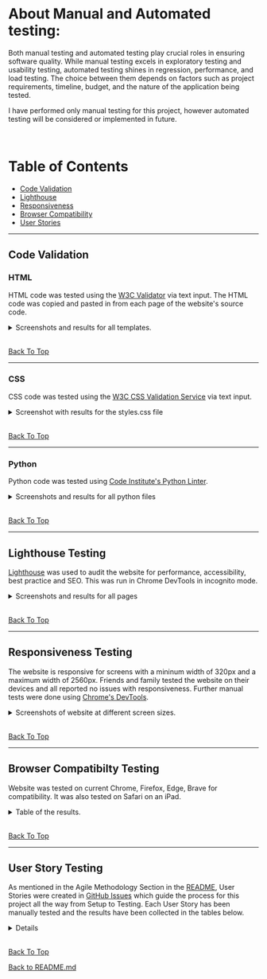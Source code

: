 # About Manual and Automated testing:

Both manual testing and automated testing play crucial roles in ensuring software quality. While manual testing excels in exploratory testing and usability testing, automated testing shines in regression, performance, and load testing. The choice between them depends on factors such as project requirements, timeline, budget, and the nature of the application being tested.

I have performed only manual testing for this project, however automated testing will be considered or implemented in future.

<br>

# Table of Contents

* [Code Validation](#code-validation)
* [Lighthouse](#lighthouse-testing)
* [Responsiveness](#responsiveness-testing)
* [Browser Compatibility](#browser-compatibilty-testing)
* [User Stories](#user-story-testing)

_____

## Code Validation

### HTML

HTML code was tested using the [W3C Validator](https://validator.w3.org/) via text input.  The HTML code was copied and pasted in from each page of the website's source code.

<details>
<summary>Screenshots and results for all templates.</summary>
<br>

**HOME**

![No Errors or Warnings to show](documentation/home-htmlpagevalidator.png)

**Menu**

![No Errors or Warnings to show](documentation/menu-htmlpagevalidator.png)

**SIGNUP/REGISTER**

![No Errors or Warnings to show](documentation/signup-htmlvalidator.png)

**LOGIN**

![No Errors or Warnings to show](documentation/signin-htmlpagevalidator.png)

**Make a reservation**

![No Errors or Warnings to show](documentation/makeareservation-htmlpagevalidator.png)

**LOGOUT**

![No Errors or Warnings to show](documentation/logout-htmlpagevalidator.png)

**My booking history**

![No Errors or Warnings to show](documentation/bookinghistory-htmlpagevalidator.png)

**Update page**

![No Errors or Warnings to show](documentation/makeareservation-htmlpagevalidator.png)

**Delete page**

![No Errors or Warnings to show](documentation/delete_htmlvalidator.png)

</details>

<br>

[Back To Top](#table-of-contents)

_____

### CSS

CSS code was tested using the [W3C CSS Validation Service](https://jigsaw.w3.org/css-validator/) via text input. 

<details>

<summary>Screenshot with results for the styles.css file</summary>

**styles.css**

![No Error Found](documentation/w3c-css-validator.png)

</details>

<br>

[Back To Top](#table-of-contents)

_____

### Python

Python code was tested using [Code Institute's Python Linter](https://pep8ci.herokuapp.com/).

<details>

<summary>Screenshots and results for all python files</summary>

**restaurant_reservation**

* settings.py

Line too long warning for line 116, 124, 127, 130, 133 was unaltered as it is Django code and not making any alterations as advised by fellow slackmembers.

![All clear, no errors found](documentation/settings_file.png)

* urls.py

![All clear, no errors found](documentation/urls_project_file.png)

**reservations**

* admin.py

![All clear, no errors found](documentation/admin.png)

* apps.py

![All clear, no errors found](documentation/apps.png)

* forms.py

![All clear, no errors found](documentation/forms.png)

* models.py

![All clear, no errors found](documentation/models.png)

* views.py

![All clear, no errors found](documentation/views.png)

</details>

<br>

[Back To Top](#table-of-contents)

_____

## Lighthouse Testing

[Lighthouse](https://developer.chrome.com/docs/lighthouse/overview/) was used to audit the website for performance, accessibility, best practice and SEO.  This was run in Chrome DevTools in incognito mode. 

<details>
<summary>Screenshots and results for all pages</summary>

**HOME**

* Mobile

![Passed](documentation/home-mob-lighthouse.png)

* Desktop

![Passed](documentation/home-lighthouse-desktop.png)

**Menu**

* Mobile

![Passed](documentation/menu-lighthouse-mob.png)

* Desktop

![Passed](documentation/menu-lighthouse-desktop.png)

**Register**

* Mobile

![Passed](documentation/signup-lighthouse-mob.png)

* Desktop

![Passed](documentation/signup-lighthouse-desktop.png)

**Login**

* Mobile

![Passed](documentation/signin-lighthouse-mob.png)

* Desktop

![Passed](documentation/signin-lighthouse-desktop.png)

**LOGOUT**

* Mobile

![Passed](documentation/logout-lighthouse-mob.png)

* Desktop

![Passed](documentation/logout-lighthouse-desktop.png)

**Make a reservation**

* Mobile

![Passed](documentation/make-lighthouse-mob.png)

* Desktop

![Passed](documentation/make-lighthouse-desktop.png)

**My booking history**

* Mobile

![Passed](documentation/booking-lighthouse-mob.png)

* Desktop

![Passed](documentation/booking-lighthouse-desktop.png)

**update**

* Mobile

![Passed](documentation/booking-lighthouse-mob.png)

* Desktop

![Passed](documentation/update-lighthouse-desktop.png)

**delete**

* Mobile

![Passed](documentation/delete-lighthouse-mob.png)

* Desktop

![Passed](documentation/delete-lighthouse-desktop.png)


</details>

<br>

[Back To Top](#table-of-contents)

_____

## Responsiveness Testing

The website is responsive for screens with a mininum width of 320px and a maximum width of 2560px. Friends and family tested the website on their devices and all reported no issues with responsiveness.  Further manual tests were done using [Chrome's DevTools](https://websiteresponsivetest.com/).

<details>

<summary>Screenshots of website at different screen sizes.</summary>

**Responsiveness on different devices**

        Mobile - Galaxy s23
![Samsung s23](documentation/samsung-s23.png)

        Mobile - Galaxy s10
![Samsung s10](documentation/samsung-s10.png)

        Mobile - iPhone 13
![iphone13](documentation/iphone13.png)

        Tablet - iPad 10 - horizontal
![ipad 10](documentation/ipad-horizontal.png)
 
        Tablet - iPad 10 - vertical
![ipad 10](documentation/ipad-vertical.png)

        Gaming/mac monitor - 1920*1080
![Gaming and mac monitor](documentation/mac.png)

<br>
Live testing was also done on Redmi 11 note, Oppo, iphone11 mobiles and it was responsive.

</details>

<br>

[Back To Top](#table-of-contents)

_____

## Browser Compatibilty Testing

Website was tested on current Chrome, Firefox, Edge, Brave for compatibility.  It was also tested on Safari on an iPad.  

<details>

<summary>Table of the results.</summary>

| Intended      | Chrome | Firefox | Edge | Opera | Safari |
| ------------- | ------ | ------- | ---- | ----- | -------|
| Appearance    | Good   | Good    | Good | Good  | Good   |
| Responsiveness| Good   | Good    | Good | Good  | Good   |


**Responsiveness on different devices**

        Chrome Browser
![Home on mobile](documentation/chrome-browsertest.png)

        Firefox Browser
![Home on tablet](documentation/firefox.png)
 
        Edge Browser
![Home on desktop](documentation/edge-browsertest.png)

        Opera Browser
![Home on desktop](documentation/opera-browser.png)


</details>

<br>

[Back To Top](#table-of-contents)

_____

## User Story Testing

As mentioned in the Agile Methodology Section in the [README](/README.md), User Stories were created in [GitHub Issues](https://github.com/Pramilashanmugam/Restaurant/issues) which guide the process for this project all the way from Setup to Testing. Each User Story has been manually tested and the results have been collected in the tables below.

<details>

        Navbar



|                   |                                      |                                                 |
| :---------------: | :----------------------------------: | :---------------------------------------------: |
|      Scenario     |               Expected               |                      Result                     |
|   click on logo   |      should navigate to homepage     |   **Pass**- as expected navigates to homepage   |
|   click on Home   |      should navigate to homepage     |   **Pass**- as expected navigates to homepage   |
|   click on Menu   |   should take navigate to Menu page  |   **Pass**- as expected navigates to Menu page  |
| click on Register |  should take navigate to signup page |  **Pass**- as expected navigates to signup page |
|   click on login  |  should take navigate to signin page |  **Pass**- as expected navigates to signin page |
|  click on logout  | should take navigate to signout page | **Pass**- as expected navigates to signout page |


        Buttons in Carousel

|                                                                    |                                                         |                                                                                        |
| :----------------------------------------------------------------: | :-----------------------------------------------------: | :------------------------------------------------------------------------------------: |
|                              Scenario                              |                         Expected                        |                                         Result                                         |
|                      click on Our Menu Button                      |               should navigate to Menu page              |                      **Pass**- as expected navigates to Menu page                      |
|   scenario 1: click on Our Book a Table, when user not logged in   | should navigate to signin page if not signed in already |        **Pass**- as expected navigates to signin page when not already logged in       |
| scenario 2: click on Our Book a Table, when user already logged in |        should navigate to make a reservation page       | **Pass**- as expected navigates to make a reservation page when user already logged in |

        Social Medias icon in Footer

|                         |                                                   |                                                                           |
| :---------------------: | :-----------------------------------------------: | :-----------------------------------------------------------------------: |
|         Scenario        |                      Expected                     |                                   Result                                  |
| click on instagram icon | should navigate to instagram in a seperate window | **Pass**- as expected navigates to instagram website on a separate window |
|  click on tweeter icon  |  should navigate to Tweeter in a seperate window  |  **Pass**- as expected navigates to Tweeter website on a separate window  |
|  click on youtube icon  |  should navigate to Youtube in a seperate window  |  **Pass**- as expected navigates to Youtube website on a separate window  |


        Contacts links on Footer

|                             |                                                             |                                                                        |
| :-------------------------: | :---------------------------------------------------------: | :--------------------------------------------------------------------: |
|           Scenario          |                           Expected                          |                                 Result                                 |
|  click on location/map icon |         should navigate to map on a seperate window         |   **Pass**- as expected navigates to google map on a separate window   |
| click on phone number/ icon | should navigate to your phone contacts on a seperate window | **Pass**- as expected navigates to phone contacts on a separate window |
|     click on email icon     |   should navigate to your email link on a seperate window   |   **Pass**- as expected navigates to email link on a separate window   |

        Buttons on Menu page

|                                                                          |                                                                                                                                                                                                                          |                                                                                                                                                                                                                                                                                                                 |
| :----------------------------------------------------------------------: | :----------------------------------------------------------------------------------------------------------------------------------------------------------------------------------------------------------------------: | :-------------------------------------------------------------------------------------------------------------------------------------------------------------------------------------------------------------------------------------------------------------------------------------------------------------: |
|                                 Scenario                                 |                                                                                                         Expected                                                                                                         |                                                                                                                                                      Result                                                                                                                                                     |
|     scenario 1: click on Book a Table button, when user not logged in    |                                                                                  should navigate to signin page if not signed in already                                                                                 |                                                                                                                    **Pass**- as expected navigates to signin page when not already logged in                                                                                                                    |
|   scenario 2: click on Book a Table button, when user already logged in  |                                                                                        should navigate to make a reservation page                                                                                        |                                                                                                              **Pass**- as expected navigates to make a reservation page when user already logged in                                                                                                             |
|   scenario 1: click on View my booking button, when user not logged in   |                                                            should navigate to signin page if not signed in already and should not display the booking history.                                                           |                                                                                       **Pass**- as expected navigates to signin page when not already logged in and did not display the booking history when not logged in                                                                                      |
| scenario 2: click on View my booking button, when user already logged in | 1. should navigate to (my booking reservation) reservation list. 2.should display all the bookings related to the corresponding user. 3.when reservation is zero, should display a message stating no reservation found. | **1. Pass**- as expected navigates to (my booking reservation) reservation list when the user already logged in. **2. Pass -** as expected displays the booking history related to the corresponding user. **3. Pass -** as expected displays a message stating no reservation found, when reservation is zero. |

        Buttons on My Booking History

|                                         |                                                                                                                                                                                                                                                                                                                                               |                                                                                                                                                                                                                                                                                                                                                                                                                                                                 |
| :-------------------------------------: | :-------------------------------------------------------------------------------------------------------------------------------------------------------------------------------------------------------------------------------------------------------------------------------------------------------------------------------------------: | :-------------------------------------------------------------------------------------------------------------------------------------------------------------------------------------------------------------------------------------------------------------------------------------------------------------------------------------------------------------------------------------------------------------------------------------------------------------: |
|                 Scenario                |                                                                                                                                                                    Expected                                                                                                                                                                   |                                                                                                                                                                                                                              Result                                                                                                                                                                                                                             |
|        click on **update** button       |           1. onclick should navigate to the corresponding booking in make a reservation page. 2. I should be able to change each and every content in the list or any particular content in the list. 3. after updating the changes when i click on confirm booking, the updated details have to reflect in my booking history page.          |                                                      **1. Pass**- as expected navigates to the corresponding booking detail in the make the reservation page. **2. Pass** - as expected i am able to update all the existing content in the list or any particular content on the list. **3. Pass** - as expected on clicking on confirm booking, the updated details reflects on my booking history page.                                                      |
|        click on **Cancel** button       | 1. should navigate to the confirm cancellation page. 2. should display a message to reconfirm the decision of cancellation. 3. on clicking on confirm, the booking should be removed from customer booking history. 4. on clicking on cancel, the booking is retained and no cancellation is processed and navigates back to booking history. | **1. Pass**- as expected navigates to the confirm cancellation page. **2. Pass** - as expected displays a message asking the user to reconfirm the cancellation. **3. Pass** - as expected on clicking on the confirm button, the booking is removed from the users booking history page. **4. Pass** - as expected on clicking on the cancel button, the booking is retained and no cancellation is processed and same reflects on users booking history page. |
|  click on **make a reservation** button |                                                                                                                                                   should navigate to make a reservation page                                                                                                                                                  |                                                                                                                                                                                                   **Pass** - as expected navigates to make a reservation page.                                                                                                                                                                                                  |
| click on **Go back to homepage** button |                                                                                                                                                        should navigate to the home page                                                                                                                                                       |                                                                                                                                                                                                        **Pass** - as expected navigates to the home page.                                                                                                                                                                                                       |


        Make a reservation form

|                |                                                                                                                                                                                                                                                       |                                                                                                                                                                                                                                                                                                                                                                                                                                                                                                                                 |
| :------------: | :---------------------------------------------------------------------------------------------------------------------------------------------------------------------------------------------------------------------------------------------------: | :-----------------------------------------------------------------------------------------------------------------------------------------------------------------------------------------------------------------------------------------------------------------------------------------------------------------------------------------------------------------------------------------------------------------------------------------------------------------------------------------------------------------------------: |
|    Scenario    |                                                                                                                        Expected                                                                                                                       |                                                                                                                                                                                                                                                              Result                                                                                                                                                                                                                                                             |
|   Table Field  |                                                                                               1. users can choose a table from the given list of tables.                                                                                              |                                                                                                                                                                                                                            **Pass** - as expected the list of tables is shown for the user to choose.                                                                                                                                                                                                                           |
|                |                             2. Table is a required field, hence the field cannot be left blank, if left blank the reservation will not be accepted and a message prompting customers to choose the table to be displayed.                             |                                                                                                                                                                          **Pass** - as expected if the user did not choose a table from the list, the reservation is not accepted and a message prompting the customer to choose a table is displayed.                                                                                                                                                                          |
|   Name Field   |                                                                   1. Should accept only the alphabets. 2. It should be a required field, that an empty field should not be accepted                                                                   |                                                                                                                        **1.Pass** - as expected this field accepts only the alphabet. when numbers or special characters entered it prompts customers to enter only the alphabet. **2.Pass** - as expected if the field is empty the form is not accepted and prompts the customer to enter his/her name.                                                                                                                       |
|   Date Field   |           1. Should accept only from next date from the current system date and no past dates 2. Should not accept a date beyond 6 months from the current date 3. It should be a required field, that an empty field should not be accepted          |                                                     **1. Pass** - as expected, accepts from the next date from the current system date and past dates were deactivated. **2.Pass** - as expected accepts date until 6 months from the current date, if the date is more than 6 months an message displayed to user to choose a date less than 6 months. **3.Pass** - as expected if the field is empty the form is not accepted and prompts the customer to enter the date.                                                     |
|   Time Field   |                                                         1. Should accept time from the given set of time slots. 2. It should be a required field, that an empty field should not be accepted.                                                         |                                                                                                                                                               **1.Pass** - as expected, time can be chosen only from the given list of time. **2.Pass** - as expected, if the field is empty the form is not accepted and prompts the customer to enter the time.                                                                                                                                                               |
|   Seats Field  |                    1. Should accept only numbers >=0, not negative numbers to be accepted 2. The number of guests cannot exceed the table's capacity. 3. It should be a required field, that an empty field should not be accepted                    | **1. Pass** - as expected 0, negative (-1) numbers are not accepted. A message prompts the customer to enter a valid number **2. Pass** - as expected if the number of guests is above the table capacity the field is not accepted. for ex if table capacity is 3, when i enter 4 a message asking customers to choose a different table appears as the number of guests is over the capacity of table. **3. Pass** - as expected, if the field is empty the form is not accepted and prompts the customer to enter the field. |
|   Phone Field  |                                          1. Should accept only numbers and should not accept alphabets and special characters. 2. It should be a required field, that an empty field should not be accepted.                                          |                                                                                                                   **1.Pass** - as expected, only numbers are accepted. If alphabets or special characters entered, prompts customers with a message asking to enter only numbers. **2.Pass** - as expected, if the field is empty the form is not accepted and prompts the customer to enter the phone field.                                                                                                                   |
|   Notes Field  |                                                   1. Text field which should accept only a maximum of 1000 characters. 2. It should be a required field, that an empty field should not be accepted.                                                  |                                                                                                            **1.Pass** - as expected, the text field accepts only characters below 1000, when characters are above 1000 a message pops up saying it cannot have more than 1000 characters. **2.Pass** - as expected, if the field is empty the form is not accepted and prompts the customer to enter the text field.                                                                                                            |
| Confirm button | 1. only after receiving input for all fields with valid data the form should get updated in the database on clicking Confirm booking button 2. Booking should get updated in database and navigates to my booking history page on successful booking. |                                                                                                                                    **1.Pass** - as expected, only after receiving the valid inputs for all fields the form is updated in the database. **2.Pass** - as expected, after successful booking the page navigates to my booking history page and displays the successful booking.                                                                                                                                    |



        Register/signup form

|                      |                                                                                                                                                                                                   |                                                                                                                                                                                                                                                                                                                                                                                                                                                                                                                                 |
| :------------------: | :-----------------------------------------------------------------------------------------------------------------------------------------------------------------------------------------------: | :-----------------------------------------------------------------------------------------------------------------------------------------------------------------------------------------------------------------------------------------------------------------------------------------------------------------------------------------------------------------------------------------------------------------------------------------------------------------------------------------------------------------------------: |
|       Scenario       |                                                                                              Expected                                                                                             |                                                                                                                                                                                                                                                              Result                                                                                                                                                                                                                                                             |
|    username empty    |                                                                    If the username is blank prompts the user to fill the field                                                                    |                                                                                                                                                                                                             **Pass** - as expected, if the username field is blank, message prompts user to fill the username field                                                                                                                                                                                                             |
| email field optional |                                                                           form should get accepted without email address                                                                          |                                                                                                                                                                                                                   **Pass** - as expected, the form gets accepted without email address as it is optional field                                                                                                                                                                                                                  |
|    Password field    | 1. Password should be minimum 8 character 2. Commonly used password should not be accepted 3. Passwords cannot be fully numeric 4. Passwords should not be same as the other personal information | **1.Pass** - as expected, characters less than 8 are not expected and prompt the user to enter a minimum 8 characters. **2.Pass** - as expected, password like testing123 is not accepted and advises the user to choose a different password. **3.Pass** - as expected, if the password entered is fully numeric like 12345678, a message saying the password is fully numeric is displayed. **4.Pass** - as expected, when password entered was similar to the user id, message asking to enter a different password appears. |
|     Signup button    |                                       Signup button should accept the valid datas and get logged in as user and should be able to access the table bookings                                       |                                                                                                                                                                                                       **Pass** - as expected, after valid data received signed in as the useruser and is able to access the table bookings                                                                                                                                                                                                      |


        Signin

|                |                                                                                                                                                                                           |                                                                                                                                                                                                                                               |
| :------------: | :---------------------------------------------------------------------------------------------------------------------------------------------------------------------------------------: | :-------------------------------------------------------------------------------------------------------------------------------------------------------------------------------------------------------------------------------------------: |
|    Scenario    |                                                                                          Expected                                                                                         |                                                                                                                     Result                                                                                                                    |
| username empty |                                                                If the username is blank prompts the user to fill the field                                                                |                                                                    **Pass** - as expected, if the username field is blank, message prompts user to fill the username field                                                                    |
| Password field | 1. only a valid password corresponding to the username should get accepted. 2. if the user name or password was entered incorrectly, a message should prompt the user to check his entry. | **1. Pass** - as expected, only a valid password corresponding to the user was accepted. **2. Pass** - as expected, a message "The username and/or password you specified are not correct." displayed to user stating his entry is incorrect. |


        Signout


|                              |                                                                                                                                                                                     |                                                                                                                                                                                                                                                                                    |
| :--------------------------: | :---------------------------------------------------------------------------------------------------------------------------------------------------------------------------------: | :--------------------------------------------------------------------------------------------------------------------------------------------------------------------------------------------------------------------------------------------------------------------------------: |
|           Scenario           |                                                                                       Expected                                                                                      |                                                                                                                                       Result                                                                                                                                       |
| on clicking logout on navbar | 1. Should prompt the user to confirm the logout. 2. on confirm by clicking signout. User should get signedout. 3. user cannot access booking history or table booking after signout | **1. Pass** - as expected, user is prompted to confirm his logout. **2. Pass** - as expected, when the signout button clicked the user gets signed out from his account. **3. Pass** - as expected, user was unable to access the booking history and table booking after signout. |


        Django administration login

|                                  |                                                                                                                                                                                                                                            |                                                                                                                                                                                                                                                                                                                                            |
| :------------------------------: | :----------------------------------------------------------------------------------------------------------------------------------------------------------------------------------------------------------------------------------------: | :----------------------------------------------------------------------------------------------------------------------------------------------------------------------------------------------------------------------------------------------------------------------------------------------------------------------------------------: |
|             Scenario             |                                                                                                                  Expected                                                                                                                  |                                                                                                                                                                   Result                                                                                                                                                                   |
| Should accept only the superuser | 1. Should accept only the super user user id and password. 2. If a non superuser try to access a message "Please enter the correct username and password for a staff account. Note that both fields may be case-sensitive." should display | **1. Pass** - as expected, only the superuser user id and password is accepted. **2. Pass** - as expected, when a non superuser with user id - test, password - restaurant try to log in the admin a message "Please enter the correct username and password for a staff account. Note that both fields may be case-sensitive." displayed. |
|         Reservation model        |                                                                                          superuser can view all the reservations by different user                                                                                         |                                                                                                                                **Pass** - as expected, superuser can view all the reservations for his hotel                                                                                                                               |
|                                  |                                                                                       superuser can edit/update the existing reservations of any user                                                                                      |                                                                                                                      **Pass** - as expected, superuser can edit/update any existing reservations of a different user.                                                                                                                      |
|                                  |                                                                                          superuser can delete an existing reservation of any user                                                                                          |                                                                                                                     **Pass** - as expected, with superuser was able to delete existing reservation of a different user.                                                                                                                    |
|                                  |                                                                                                     superuser can add a new reservation                                                                                                    |                                                                                                                                       **Pass** - as expected, superuser is able to add a new booking                                                                                                                                       |
|            Table model           |                                                                                                   superuser can add a table with capacity                                                                                                  |                                                                                                                                **Pass** - as expected, superuser is able to add a new table and its capacity                                                                                                                               |
|                                  |                                                                                                   superuser can delete the existing table                                                                                                  |                                                                                                                               **Pass** - as expected, superuser is able to delete existing table in the list.                                                                                                                              |


</details>
<br>

[Back To Top](#table-of-contents)

[Back to README.md](README.md)
